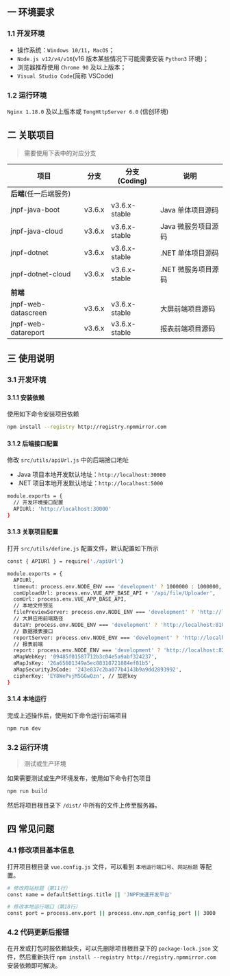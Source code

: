 ## 一 环境要求

### 1.1 开发环境

- 操作系统：`Windows 10/11`，`MacOS`；
- `Node.js v12/v4/v16`(v16 版本某些情况下可能需要安装 `Python3` 环境)；
- 浏览器推荐使用 `Chrome 90` 及以上版本；
- `Visual Studio Code`(简称 VSCode)

### 1.2 运行环境

`Nginx 1.18.0` 及以上版本或 `TongHttpServer 6.0` (信创环境)

## 二 关联项目

> 需要使用下表中的对应分支

| 项目                   | 分支   | 分支(Coding)  | 说明                |
| ---------------------- | ------ | ------------- | ------------------- |
| **后端**(任一后端服务) |        |               |                     |
| jnpf-java-boot         | v3.6.x | v3.6.x-stable | Java 单体项目源码   |
| jnpf-java-cloud        | v3.6.x | v3.6.x-stable | Java 微服务项目源码 |
| jnpf-dotnet            | v3.6.x | v3.6.x-stable | .NET 单体项目源码   |
| jnpf-dotnet-cloud      | v3.6.x | v3.6.x-stable | .NET 微服务项目源码 |
| **前端**               |        |               |                     |
| jnpf-web-datascreen    | v3.6.x | v3.6.x-stable | 大屏前端项目源码    |
| jnpf-web-datareport    | v3.6.x | v3.6.x-stable | 报表前端项目源码    |

## 三 使用说明

### 3.1 开发环境

#### 3.1.1 安装依赖

使用如下命令安装项目依赖

```bash
npm install --registry http://registry.npmmirror.com
```

#### 3.1.2 后端接口配置

修改 `src/utils/apiUrl.js` 中的后端接口地址

- Java 项目本地开发默认地址：`http://localhost:30000`
- .NET 项目本地开发默认地址：`http://localhost:5000`

```bash
module.exports = {
  // 开发环境接口配置
  APIURl: 'http://localhost:30000'
}
```

#### 3.1.3 关联项目配置

打开 `src/utils/define.js` 配置文件，默认配置如下所示

```bash
const { APIURl } = require('./apiUrl')

module.exports = {
  APIURl,
  timeout: process.env.NODE_ENV === 'development' ? 1000000 : 1000000,
  comUploadUrl: process.env.VUE_APP_BASE_API + '/api/file/Uploader',
  comUrl: process.env.VUE_APP_BASE_API,
  // 本地文件预览
  filePreviewServer: process.env.NODE_ENV === 'development' ? 'http://localhost:30090/FileServer' : process.env.VUE_APP_BASE_API + '/FileServer',
  // 大屏应用前端路径
  dataV: process.env.NODE_ENV === 'development' ? 'http://localhost:8100/DataV' : window.location.origin + '/DataV',
  // 数据报表接口
  reportServer: process.env.NODE_ENV === 'development' ? 'http://localhost:30007' : process.env.VUE_APP_BASE_API + '/ReportServer',
  // 报表前端
  report: process.env.NODE_ENV === 'development' ? 'http://localhost:8200' : process.env.VUE_APP_BASE_API + '/Report',
  aMapWebKey: '09485f01587712b3c04e5a9abf324237',
  aMapJsKey: '26a65601349a5ec88318721884ef81b5',
  aMapSecurityJsCode: '243e837c2ba077b4143b9a9dd2893992',
  cipherKey: 'EY8WePvjM5GGwQzn', // 加密key
}
```

#### 3.1.4 本地运行

完成上述操作后，使用如下命令运行前端项目

```bash
npm run dev
```

### 3.2 运行环境

> 测试或生产环境

如果需要测试或生产环境发布，使用如下命令打包项目

```bash
npm run build
```

然后将项目根目录下 `/dist/` 中所有的文件上传至服务器。

## 四 常见问题

### 4.1 修改项目基本信息

打开项目根目录 `vue.config.js` 文件，可以看到 `本地运行端口号`、`网站标题` 等配置。

```bash
# 修改网站标题（第11行）
const name = defaultSettings.title || 'JNPF快速开发平台'

# 修改本地运行端口（第18行）
const port = process.env.port || process.env.npm_config_port || 3000
```

### 4.2 代码更新后报错

在开发或打包时报依赖缺失，可以先删除项目根目录下的 `package-lock.json` 文件，然后重新执行 `npm install --registry http://registry.npmmirror.com` 安装依赖即可解决。
